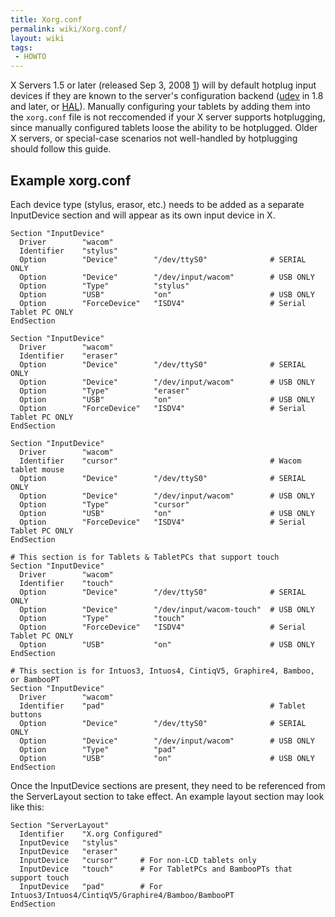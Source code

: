 ```yaml
---
title: Xorg.conf
permalink: wiki/Xorg.conf/
layout: wiki
tags:
 - HOWTO
---
```


X Servers 1.5 or later (released Sep 3, 2008
[1](http://lists.x.org/archives/xorg/2008-September/038187.html)) will
by default hotplug input devices if they are known to the server's
configuration backend
([udev](http://www.kernel.org/pub/linux/utils/kernel/hotplug/udev.html)
in 1.8 and later, or [HAL](http://hal.freedesktop.org)). Manually
configuring your tablets by adding them into the `xorg.conf` file is not
reccomended if your X server supports hotplugging, since manually
configured tablets loose the ability to be hotplugged. Older X servers,
or special-case scenarios not well-handled by hotplugging should follow
this guide.

Example xorg.conf
-----------------

Each device type (stylus, erasor, etc.) needs to be added as a separate
InputDevice section and will appear as its own input device in X.

    Section "InputDevice"
      Driver        "wacom"
      Identifier    "stylus"
      Option        "Device"        "/dev/ttyS0"              # SERIAL ONLY
      Option        "Device"        "/dev/input/wacom"        # USB ONLY
      Option        "Type"          "stylus"
      Option        "USB"           "on"                      # USB ONLY
      Option        "ForceDevice"   "ISDV4"                   # Serial Tablet PC ONLY
    EndSection

    Section "InputDevice"
      Driver        "wacom"
      Identifier    "eraser"
      Option        "Device"        "/dev/ttyS0"              # SERIAL ONLY
      Option        "Device"        "/dev/input/wacom"        # USB ONLY
      Option        "Type"          "eraser"
      Option        "USB"           "on"                      # USB ONLY
      Option        "ForceDevice"   "ISDV4"                   # Serial Tablet PC ONLY
    EndSection

    Section "InputDevice"
      Driver        "wacom"
      Identifier    "cursor"                                  # Wacom tablet mouse
      Option        "Device"        "/dev/ttyS0"              # SERIAL ONLY
      Option        "Device"        "/dev/input/wacom"        # USB ONLY
      Option        "Type"          "cursor"
      Option        "USB"           "on"                      # USB ONLY
      Option        "ForceDevice"   "ISDV4"                   # Serial Tablet PC ONLY
    EndSection

    # This section is for Tablets & TabletPCs that support touch
    Section "InputDevice"
      Driver        "wacom"
      Identifier    "touch"
      Option        "Device"        "/dev/ttyS0"              # SERIAL ONLY
      Option        "Device"        "/dev/input/wacom-touch"  # USB ONLY
      Option        "Type"          "touch"
      Option        "ForceDevice"   "ISDV4"                   # Serial Tablet PC ONLY
      Option        "USB"           "on"                      # USB ONLY
    EndSection

    # This section is for Intuos3, Intuos4, CintiqV5, Graphire4, Bamboo, or BambooPT
    Section "InputDevice"
      Driver        "wacom"
      Identifier    "pad"                                     # Tablet buttons
      Option        "Device"        "/dev/ttyS0"              # SERIAL ONLY
      Option        "Device"        "/dev/input/wacom"        # USB ONLY
      Option        "Type"          "pad"
      Option        "USB"           "on"                      # USB ONLY
    EndSection

Once the InputDevice sections are present, they need to be referenced
from the ServerLayout section to take effect. An example layout section
may look like this:

    Section "ServerLayout"
      Identifier    "X.org Configured"
      InputDevice   "stylus"
      InputDevice   "eraser"
      InputDevice   "cursor"     # For non-LCD tablets only
      InputDevice   "touch"      # For TabletPCs and BambooPTs that support touch
      InputDevice   "pad"        # For Intuos3/Intuos4/CintiqV5/Graphire4/Bamboo/BambooPT
    EndSection
